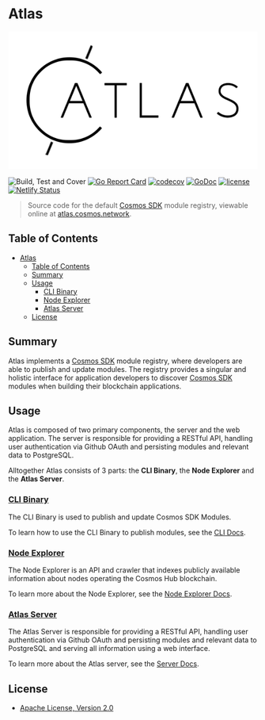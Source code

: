 # Atlas

![GitHub Logo](../images/atlas_logo.png)

![Build, Test and Cover](https://github.com/cosmos/atlas/workflows/Build,%20Test%20and%20Cover/badge.svg?branch=bez%2F13-client-cli-commands)
[![Go Report Card](https://goreportcard.com/badge/github.com/cosmos/atlas)](https://goreportcard.com/report/github.com/cosmos/atlas)
[![codecov](https://codecov.io/gh/cosmos/atlas/branch/main/graph/badge.svg)](https://codecov.io/gh/cosmos/atlas)
[![GoDoc](https://godoc.org/github.com/cosmos/atlas?status.png)](https://pkg.go.dev/github.com/cosmos/atlas)
[![license](https://img.shields.io/github/license/cosmos/atlas.svg)](https://github.com/cosmos/atlas/blob/main/LICENSE)
[![Netlify Status](https://api.netlify.com/api/v1/badges/76c69961-2403-433d-a115-061ce17148af/deploy-status)](https://app.netlify.com/sites/cosmos-atlas/deploys)

> Source code for the default [Cosmos SDK](https://github.com/cosmos/cosmos-sdk) module
registry, viewable online at [atlas.cosmos.network](https://atlas.cosmos.network).

## Table of Contents

- [Atlas](#atlas)
  - [Table of Contents](#table-of-contents)
  - [Summary](#sumary)
  - [Usage](#usage)
    - [CLI Binary](#cli-binary)
    - [Node Explorer](#node-explorer)
    - [Atlas Server](#atlas-server)
  - [License](#license)


## Summary

Atlas implements a [Cosmos SDK](https://github.com/cosmos/cosmos-sdk) module registry,
where developers are able to publish and update modules. The registry provides a singular and
holistic interface for application developers to discover [Cosmos SDK](https://github.com/cosmos/cosmos-sdk)
modules when building their blockchain applications.

## Usage

Atlas is composed of two primary components, the server and the web application.
The server is responsible for providing a RESTful API, handling user authentication
via Github OAuth and persisting modules and relevant data to PostgreSQL.

Alltogether Atlas consists of 3 parts: the **CLI Binary**, the **Node Explorer** and the **Atlas Server**.

### **[CLI Binary](./cli-docs.md)** 
The CLI Binary is used to publish and update Cosmos SDK Modules.

To learn how to use the CLI Binary to publish modules, see the [CLI Docs](./cli-docs.md).  

### **[Node Explorer](./node-explorer.md)**
The Node Explorer is an API and crawler that indexes publicly available information about nodes operating the Cosmos Hub blockchain.

To learn more about the Node Explorer, see the [Node Explorer Docs](./node-explorer.md).

### **[Atlas Server](./server-docs.md)**
The Atlas Server is responsible for providing a RESTful API, handling user authentication
via Github OAuth and persisting modules and relevant data to PostgreSQL and serving all information
using a web interface.

To learn more about the Atlas server, see the [Server Docs](./server-docs.md).

## License

- [Apache License, Version 2.0](https://www.apache.org/licenses/LICENSE-2.0)
